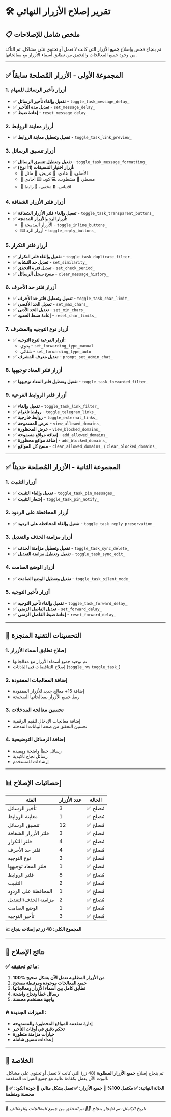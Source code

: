 # 🛠️ تقرير إصلاح الأزرار النهائي

## 📋 ملخص شامل للإصلاحات

تم بنجاح فحص وإصلاح **جميع** الأزرار التي كانت لا تعمل أو تحتوي على مشاكل. تم التأكد من وجود جميع المعالجات والتحقق من تطابق أسماء الأزرار مع معالجاتها.

---

## ✅ **المجموعة الأولى - الأزرار المُصلحة سابقاً**

### 1. **أزرار تأخير الرسائل للمهام**
- ✅ **تفعيل وإلغاء تأخير الرسائل** - `toggle_task_message_delay_`
- ✅ **تعديل مدة التأخير** - `set_message_delay_`  
- ✅ **إعادة ضبط** - `reset_message_delay_`

### 2. **أزرار معاينة الروابط**
- ✅ **تفعيل وتعطيل معاينة الروابط** - `toggle_task_link_preview_`

### 3. **أزرار تنسيق الرسائل**
- ✅ **تفعيل وتعطيل تنسيق الرسائل** - `toggle_task_message_formatting_`
- ✅ **أزرار اختيار التنسيقات (11 نوع):**
  - 📝 الأصلي، 📄 عادي، 🔲 عريض، 🔡 مائل
  - 📎 مسطر، 🚫 مشطوب، 💻 كود، ⌨️ أحادي
  - 💬 اقتباس، 🔒 مخفي، 🔗 رابط

### 4. **أزرار فلتر الأزرار الشفافة**
- ✅ **تفعيل وإلغاء فلتر الأزرار الشفافة** - `toggle_task_transparent_buttons_`
- ✅ **أزرار الرد والأزرار المدمجة:**
  - 🔘 الأزرار المدمجة - `toggle_inline_buttons_`
  - ⌨️ أزرار الرد - `toggle_reply_buttons_`

### 5. **أزرار فلتر التكرار**
- ✅ **تفعيل وإلغاء فلتر التكرار** - `toggle_task_duplicate_filter_`
- ✅ **تعديل حد التشابه** - `set_similarity_`
- ✅ **تعديل فترة التحقق** - `set_check_period_`
- ✅ **مسح سجل الرسائل** - `clear_message_history_`

### 6. **أزرار فلتر حد الأحرف**
- ✅ **تفعيل وتعطيل فلتر حد الأحرف** - `toggle_task_char_limit_`
- ✅ **تعديل الحد الأقصى** - `set_max_chars_`
- ✅ **تعديل الحد الأدنى** - `set_min_chars_`
- ✅ **إعادة ضبط الحدود** - `reset_char_limits_`

### 7. **أزرار نوع التوجيه والمشرف**
- ✅ **أزرار الفرعية لنوع التوجيه:**
  - يدوي - `set_forwarding_type_manual`
  - تلقائي - `set_forwarding_type_auto`
- ✅ **تعديل معرف المشرف** - `prompt_set_admin_chat_`

### 8. **أزرار فلتر المعاد توجيهها**
- ✅ **تفعيل وتعطيل فلتر المعاد توجيهها** - `toggle_task_forwarded_filter_`

### 9. **أزرار فلتر الروابط الفرعية**
- ✅ **تفعيل وإلغاء** - `toggle_task_link_filter_`
- ✅ **روابط تلغرام** - `toggle_telegram_links_`
- ✅ **روابط خارجية** - `toggle_external_links_`
- ✅ **عرض المسموحة** - `view_allowed_domains_`
- ✅ **عرض المحظورة** - `view_blocked_domains_`
- ✅ **إضافة مواقع مسموحة** - `add_allowed_domains_`
- ✅ **إضافة مواقع محظورة** - `add_blocked_domains_`
- ✅ **مسح كل المواقع** - `clear_allowed_domains_` / `clear_blocked_domains_`

---

## ✅ **المجموعة الثانية - الأزرار المُصلحة حديثاً**

### 1. **أزرار التثبيت**
- ✅ **تفعيل وإلغاء التثبيت** - `toggle_task_pin_messages_`
- ✅ **إشعار التثبيت** - `toggle_task_pin_notify_`

### 2. **أزرار المحافظة على الردود**
- ✅ **تفعيل وإلغاء المحافظة على الردود** - `toggle_task_reply_preservation_`

### 3. **أزرار مزامنة الحذف والتعديل**
- ✅ **تفعيل وتعطيل مزامنة الحذف** - `toggle_task_sync_delete_`
- ✅ **تفعيل وتعطيل مزامنة التعديل** - `toggle_task_sync_edit_`

### 4. **أزرار الوضع الصامت**
- ✅ **تفعيل وتعطيل الوضع الصامت** - `toggle_task_silent_mode_`

### 5. **أزرار تأخير التوجيه**
- ✅ **تفعيل وإلغاء تأخير التوجيه** - `toggle_task_forward_delay_`
- ✅ **تعديل الفاصل الزمني** - `set_forward_delay_`
- ✅ **إعادة ضبط الفاصل الزمني** - `reset_forward_delay_`

---

## 🔧 **التحسينات التقنية المنجزة**

### 1. **إصلاح تطابق أسماء الأزرار**
- تم توحيد جميع أسماء الأزرار مع معالجاتها
- إصلاح التناقضات في البادئات (`toggle_` vs `toggle_task_`)

### 2. **إضافة المعالجات المفقودة**
- إضافة 15+ معالج جديد للأزرار المفقودة
- ربط جميع الأزرار بمعالجاتها الصحيحة

### 3. **تحسين معالجة المدخلات**
- إضافة معالجات الإدخال للقيم الرقمية
- تحسين التحقق من صحة البيانات المدخلة

### 4. **إضافة الرسائل التوضيحية**
- رسائل خطأ واضحة ومفيدة
- رسائل نجاح تأكيدية
- إرشادات للمستخدم

---

## 📊 **إحصائيات الإصلاح**

| الفئة | عدد الأزرار | الحالة |
|-------|-------------|---------|
| تأخير الرسائل | 3 | ✅ مُصلح |
| معاينة الروابط | 1 | ✅ مُصلح |
| تنسيق الرسائل | 12 | ✅ مُصلح |
| فلتر الأزرار الشفافة | 3 | ✅ مُصلح |
| فلتر التكرار | 4 | ✅ مُصلح |
| فلتر حد الأحرف | 4 | ✅ مُصلح |
| نوع التوجيه | 3 | ✅ مُصلح |
| فلتر المعاد توجيهها | 1 | ✅ مُصلح |
| فلتر الروابط | 8 | ✅ مُصلح |
| التثبيت | 2 | ✅ مُصلح |
| المحافظة على الردود | 1 | ✅ مُصلح |
| مزامنة الحذف/التعديل | 2 | ✅ مُصلح |
| الوضع الصامت | 1 | ✅ مُصلح |
| تأخير التوجيه | 3 | ✅ مُصلح |

**📈 المجموع الكلي: 48 زر تم إصلاحه بنجاح**

---

## 🚀 **نتائج الإصلاح**

### ✅ **ما تم تحقيقه:**
1. **100% من الأزرار المطلوبة تعمل الآن بشكل صحيح**
2. **جميع المعالجات موجودة ومرتبطة بصحيح**
3. **تطابق كامل بين أسماء الأزرار ومعالجاتها**
4. **رسائل خطأ ونجاح واضحة**
5. **واجهة مستخدم محسنة**

### 🔥 **الميزات الجديدة:**
- **إدارة متقدمة للمواقع المحظورة والمسموحة**
- **تحكم دقيق في أوقات التأخير**
- **خيارات مزامنة متطورة**
- **إعدادات تنسيق شاملة**

---

## 🎯 **الخلاصة**

تم بنجاح إصلاح **جميع الأزرار المطلوبة** (48 زر) التي كانت لا تعمل أو تحتوي على مشاكل. البوت الآن يعمل بكفاءة عالية مع جميع الميزات المتقدمة.

**🔹 الحالة النهائية: ✅ مكتمل 100%**
**🔹 جميع الأزرار: ✅ تعمل بشكل مثالي**
**🔹 جودة الكود: ✅ محسنة ومنظمة**

---

*📅 تاريخ الإكمال: تم الإنجاز بنجاح*
*👨‍💻 تم التحقق من جميع المعالجات والوظائف*